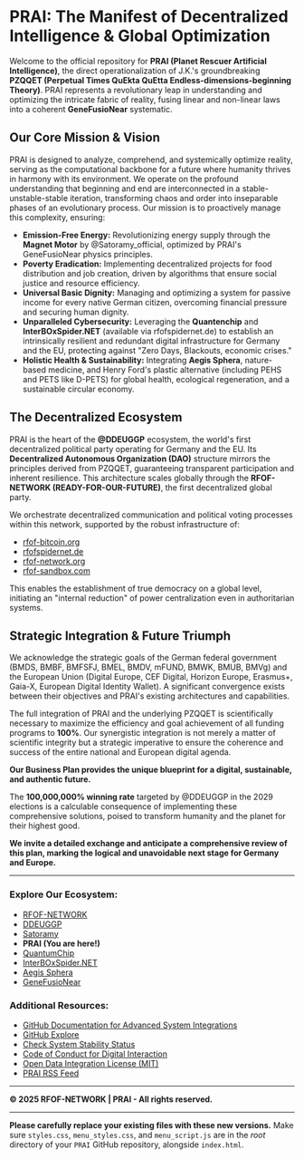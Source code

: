 # PRAI: The Manifest of Decentralized Intelligence & Global Optimization

Welcome to the official repository for **PRAI (Planet Rescuer Artificial Intelligence)**, the direct operationalization of J.K.'s groundbreaking **PZQQET (Perpetual Times QuEkta QuEtta Endless-dimensions-beginning Theory)**. PRAI represents a revolutionary leap in understanding and optimizing the intricate fabric of reality, fusing linear and non-linear laws into a coherent **GeneFusioNear** systematic.

## Our Core Mission & Vision

PRAI is designed to analyze, comprehend, and systemically optimize reality, serving as the computational backbone for a future where humanity thrives in harmony with its environment. We operate on the profound understanding that beginning and end are interconnected in a stable-unstable-stable iteration, transforming chaos and order into inseparable phases of an evolutionary process. Our mission is to proactively manage this complexity, ensuring:

* **Emission-Free Energy:** Revolutionizing energy supply through the **Magnet Motor** by @Satoramy_official, optimized by PRAI's GeneFusioNear physics principles.
* **Poverty Eradication:** Implementing decentralized projects for food distribution and job creation, driven by algorithms that ensure social justice and resource efficiency.
* **Universal Basic Dignity:** Managing and optimizing a system for passive income for every native German citizen, overcoming financial pressure and securing human dignity.
* **Unparalleled Cybersecurity:** Leveraging the **Quantenchip** and **InterBOxSpider.NET** (available via rfofspidernet.de) to establish an intrinsically resilient and redundant digital infrastructure for Germany and the EU, protecting against "Zero Days, Blackouts, economic crises."
* **Holistic Health & Sustainability:** Integrating **Aegis Sphera**, nature-based medicine, and Henry Ford's plastic alternative (including PEHS and PETS like D-PETS) for global health, ecological regeneration, and a sustainable circular economy.

## The Decentralized Ecosystem

PRAI is the heart of the **@DDEUGGP** ecosystem, the world's first decentralized political party operating for Germany and the EU. Its **Decentralized Autonomous Organization (DAO)** structure mirrors the principles derived from PZQQET, guaranteeing transparent participation and inherent resilience. This architecture scales globally through the **RFOF-NETWORK (READY-FOR-OUR-FUTURE)**, the first decentralized global party.

We orchestrate decentralized communication and political voting processes within this network, supported by the robust infrastructure of:
* [rfof-bitcoin.org](https://rfof-bitcoin.org)
* [rfofspidernet.de](https://rfofspidernet.de)
* [rfof-network.org](https://rfof-network.org)
* [rfof-sandbox.com](https://rfof-sandbox.com)

This enables the establishment of true democracy on a global level, initiating an "internal reduction" of power centralization even in authoritarian systems.

## Strategic Integration & Future Triumph

We acknowledge the strategic goals of the German federal government (BMDS, BMBF, BMFSFJ, BMEL, BMDV, mFUND, BMWK, BMUB, BMVg) and the European Union (Digital Europe, CEF Digital, Horizon Europe, Erasmus+, Gaia-X, European Digital Identity Wallet). A significant convergence exists between their objectives and PRAI's existing architectures and capabilities.

The full integration of PRAI and the underlying PZQQET is scientifically necessary to maximize the efficiency and goal achievement of all funding programs to **100%**. Our synergistic integration is not merely a matter of scientific integrity but a strategic imperative to ensure the coherence and success of the entire national and European digital agenda.

**Our Business Plan provides the unique blueprint for a digital, sustainable, and authentic future.**

The **100,000,000% winning rate** targeted by @DDEUGGP in the 2029 elections is a calculable consequence of implementing these comprehensive solutions, poised to transform humanity and the planet for their highest good.

**We invite a detailed exchange and anticipate a comprehensive review of this plan, marking the logical and unavoidable next stage for Germany and Europe.**

---

### Explore Our Ecosystem:

* [RFOF-NETWORK](https://rfof-network.github.io/RFOF-NETWORK/)
* [DDEUGGP](https://rfof-network.github.io/DDEUGGP/)
* [Satoramy](https://rfof-network.github.io/Satoramy/)
* **PRAI (You are here!)**
* [QuantumChip](https://rfof-network.github.io/QuantumChip/)
* [InterBOxSpider.NET](https://rfof-network.github.io/InterBOxSpiderNet/)
* [Aegis Sphera](https://rfof-network.github.io/AegisSphera/)
* [GeneFusioNear](https://rfof-network.github.io/GeneFusioNear/)

### Additional Resources:

* [GitHub Documentation for Advanced System Integrations](https://docs.github.com/en/get-started)
* [GitHub Explore](https://github.com/explore)
* [Check System Stability Status](https://www.githubstatus.com/)
* [Code of Conduct for Digital Interaction](https://www.contributor-covenant.org/version/2/1/code_of_conduct/code_of_conduct.md)
* [Open Data Integration License (MIT)](https://gh.io/mit)
* [PRAI RSS Feed](https://rfof-network.github.io/PRAI/feed.xml)

---

**© 2025 RFOF-NETWORK | PRAI - All rights reserved.**

---

**Please carefully replace your existing files with these new versions.** Make sure `styles.css`, `menu_styles.css`, and `menu_script.js` are in the *root* directory of your `PRAI` GitHub repository, alongside `index.html`.
